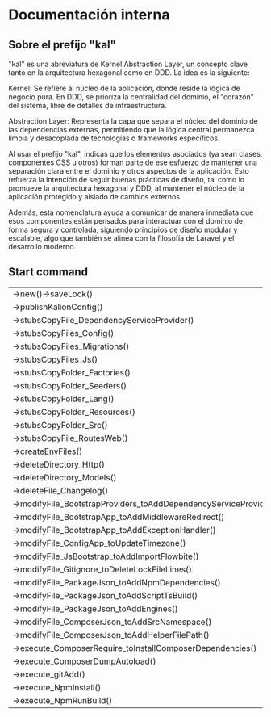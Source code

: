 # Documentación interna

## Sobre el prefijo "kal"

"kal" es una abreviatura de Kernel Abstraction Layer, un concepto clave tanto en la arquitectura hexagonal como en DDD. La idea es la siguiente:

Kernel: Se refiere al núcleo de la aplicación, donde reside la lógica de negocio pura. En DDD, se prioriza la centralidad del dominio, el "corazón" del sistema, libre de detalles de infraestructura.

Abstraction Layer: Representa la capa que separa el núcleo del dominio de las dependencias externas, permitiendo que la lógica central permanezca limpia y desacoplada de tecnologías o frameworks específicos.

Al usar el prefijo "kal", indicas que los elementos asociados (ya sean clases, componentes CSS u otros) forman parte de ese esfuerzo de mantener una separación clara entre el dominio y otros aspectos de la aplicación. Esto refuerza la intención de seguir buenas prácticas de diseño, tal como lo promueve la arquitectura hexagonal y DDD, al mantener el núcleo de la aplicación protegido y aislado de cambios externos.

Además, esta nomenclatura ayuda a comunicar de manera inmediata que esos componentes están pensados para interactuar con el dominio de forma segura y controlada, siguiendo principios de diseño modular y escalable, algo que también se alinea con la filosofía de Laravel y el desarrollo moderno.

## Start command

|                                                                  |              |             |
|------------------------------------------------------------------|--------------|-------------|
| ->new()->saveLock()                                              |              | developMode |
| ->publishKalionConfig()                                          |              | developMode |
| ->stubsCopyFile_DependencyServiceProvider()                      |              |             |
| ->stubsCopyFiles_Config()                                        |              |             |
| ->stubsCopyFiles_Migrations()                                    | skipExamples |             |
| ->stubsCopyFiles_Js()                                            |              |             |
| ->stubsCopyFolder_Factories()                                    | skipExamples |             |
| ->stubsCopyFolder_Seeders()                                      | skipExamples |             |
| ->stubsCopyFolder_Lang()                                         |              |             |
| ->stubsCopyFolder_Resources()                                    | skipExamples |             |
| ->stubsCopyFolder_Src()                                          | skipExamples |             |
| ->stubsCopyFile_RoutesWeb()                                      | skipExamples |             |
| ->createEnvFiles()                                               | skipExamples | developMode |
| ->deleteDirectory_Http()                                         | skipExamples |             |
| ->deleteDirectory_Models()                                       | skipExamples |             |
| ->deleteFile_Changelog()                                         |              |             |
| ->modifyFile_BootstrapProviders_toAddDependencyServiceProvider() |              |             |
| ->modifyFile_BootstrapApp_toAddMiddlewareRedirect()              |              |             |
| ->modifyFile_BootstrapApp_toAddExceptionHandler()                |              |             |
| ->modifyFile_ConfigApp_toUpdateTimezone()                        |              |             |
| ->modifyFile_JsBootstrap_toAddImportFlowbite()                   |              |             |
| ->modifyFile_Gitignore_toDeleteLockFileLines()                   |              | developMode |
| ->modifyFile_PackageJson_toAddNpmDependencies()                  |              |             |
| ->modifyFile_PackageJson_toAddScriptTsBuild()                    |              |             |
| ->modifyFile_PackageJson_toAddEngines()                          |              |             |
| ->modifyFile_ComposerJson_toAddSrcNamespace()                    | skipExamples |             |
| ->modifyFile_ComposerJson_toAddHelperFilePath()                  | skipExamples |             |
| ->execute_ComposerRequire_toInstallComposerDependencies()        |              | developMode |
| ->execute_ComposerDumpAutoload()                                 |              |             |
| ->execute_gitAdd()                                               |              |             |
| ->execute_NpmInstall()                                           |              | developMode |
| ->execute_NpmRunBuild()                                          |              | developMode |
